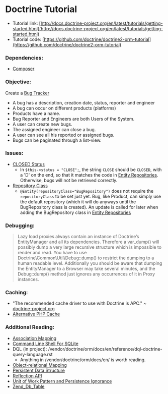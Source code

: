 # Doctrine Tutorial
- Tutorial link: [http://docs.doctrine-project.org/en/latest/tutorials/getting-started.html](http://docs.doctrine-project.org/en/latest/tutorials/getting-started.html)
- Tutorial code: [https://github.com/doctrine/doctrine2-orm-tutorial](https://github.com/doctrine/doctrine2-orm-tutorial)

### Dependencies:
- [Composer](http://getcomposer.org/)

### Objective:
Create a [Bug Tracker](http://framework.zend.com/manual/en/zend.db.table.html)
- A bug has a description, creation date, status, reporter and engineer
- A bug can occur on different products (platforms)
- Products have a name.
- Bug Reporter and Engineers are both Users of the System.
- A user can create new bugs.
- The assigned engineer can close a bug.
- A user can see all his reported or assigned bugs.
- Bugs can be paginated through a list-view.

### Issues:
- [CLOSED Status](http://docs.doctrine-project.org/en/latest/tutorials/getting-started.html#updating-entities)
	- In `$this->status = "CLOSE";`, the string `CLOSE` should be `CLOSED`, with a 'D' on the end, so that it matches the code in [Entity Repositories](http://docs.doctrine-project.org/en/latest/tutorials/getting-started.html#entity-repositories). Otherwise, bugs will not be retrieved correctly.
- [Repository Class](http://docs.doctrine-project.org/en/latest/tutorials/getting-started.html#adding-bug-and-user-entities)
	- `@Entity(repositoryClass="BugRepository")` does not require the `repositoryClass` to be set just yet. Bug, like Product, can simply use the default repository (which it will do anyways until the BugRepository class is created). An update is called for later when adding the BugRepository class in [Entity Repositories](http://docs.doctrine-project.org/en/latest/tutorials/getting-started.html#entity-repositories)

### Debugging:
> Lazy load proxies always contain an instance of Doctrine’s EntityManager and all its dependencies. Therefore a var_dump() will possibly dump a very large recursive structure which is impossible to render and read. You have to use Doctrine\Common\Util\Debug::dump() to restrict the dumping to a human readable level. Additionally you should be aware that dumping the EntityManager to a Browser may take several minutes, and the Debug::dump() method just ignores any occurrences of it in Proxy instances.

### Caching:
- "The recommended cache driver to use with Doctrine is APC." ~ [doctrine-project.org](http://docs.doctrine-project.org/en/latest/reference/advanced-configuration.html#advanced-configuration)
- [Alternative PHP Cache](http://us1.php.net/apc)

### Additional Reading:
- [Association Mapping](http://docs.doctrine-project.org/en/latest/reference/association-mapping.html)
- [Command Line Shell For SQLite](http://www.sqlite.org/sqlite.html)
- DQL (in project): /vendor/doctrine/orm/docs/en/reference/dql-doctrine-query-language.rst
	- Anything in /vendor/doctrine/orm/docs/en/ is worth reading.
- [Object-relational Mapping](http://en.wikipedia.org/wiki/Object-relational_mapping)
- [Persistent Data Structure](http://en.wikipedia.org/wiki/Persistent_data_structure)
- [Reflection API](http://php.net/manual/en/intro.reflection.php)
- [Unit of Work Pattern and Persistence Ignorance](http://msdn.microsoft.com/en-us/magazine/dd882510.aspx)
- [Zend_Db_Table](http://framework.zend.com/manual/1.12/en/zend.db.table.html)